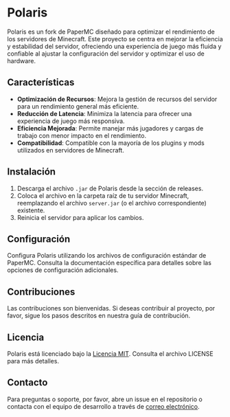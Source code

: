 # Polaris

Polaris es un fork de PaperMC diseñado para optimizar el rendimiento de los servidores de Minecraft. Este proyecto se centra en mejorar la eficiencia y estabilidad del servidor, ofreciendo una experiencia de juego más fluida y confiable al ajustar la configuración del servidor y optimizar el uso de hardware.

## Características

- **Optimización de Recursos**: Mejora la gestión de recursos del servidor para un rendimiento general más eficiente.
- **Reducción de Latencia**: Minimiza la latencia para ofrecer una experiencia de juego más responsiva.
- **Eficiencia Mejorada**: Permite manejar más jugadores y cargas de trabajo con menor impacto en el rendimiento.
- **Compatibilidad**: Compatible con la mayoría de los plugins y mods utilizados en servidores de Minecraft.

## Instalación

1. Descarga el archivo `.jar` de Polaris desde la sección de releases.
2. Coloca el archivo en la carpeta raíz de tu servidor Minecraft, reemplazando el archivo `server.jar` (o el archivo correspondiente) existente.
3. Reinicia el servidor para aplicar los cambios.

## Configuración

Configura Polaris utilizando los archivos de configuración estándar de PaperMC. Consulta la documentación específica para detalles sobre las opciones de configuración adicionales.

## Contribuciones

Las contribuciones son bienvenidas. Si deseas contribuir al proyecto, por favor, sigue los pasos descritos en nuestra guía de contribución.

## Licencia

Polaris está licenciado bajo la [Licencia MIT](LICENSE). Consulta el archivo LICENSE para más detalles.

## Contacto

Para preguntas o soporte, por favor, abre un issue en el repositorio o contacta con el equipo de desarrollo a través de [correo electrónico](mailto:support@seafarine.com).

